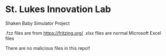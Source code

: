 # St. Lukes Innovation Lab

Shaken Baby Simulator Project

.fzz files are from https://fritzing.org/
.xlsx files are normal Microsoft Excel files

There are no malicious files in this repo!!
